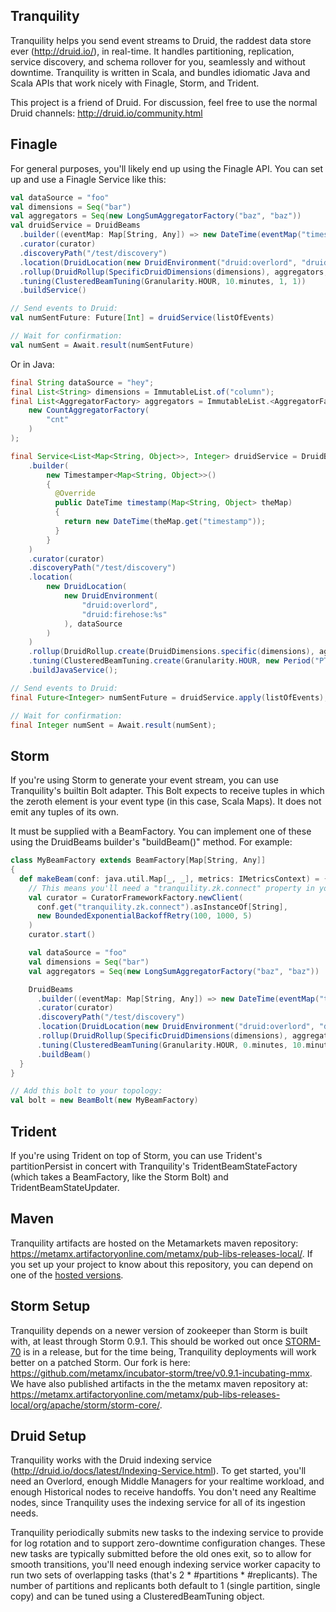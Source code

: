 ## Tranquility

Tranquility helps you send event streams to Druid, the raddest data store ever (http://druid.io/), in real-time. It
handles partitioning, replication, service discovery, and schema rollover for you, seamlessly and without downtime.
Tranquility is written in Scala, and bundles idiomatic Java and Scala APIs that work nicely with Finagle, Storm, and
Trident.

This project is a friend of Druid. For discussion, feel free to use the normal Druid channels: http://druid.io/community.html

## Finagle

For general purposes, you'll likely end up using the Finagle API. You can set up and use a Finagle Service like this:

```scala
val dataSource = "foo"
val dimensions = Seq("bar")
val aggregators = Seq(new LongSumAggregatorFactory("baz", "baz"))
val druidService = DruidBeams
  .builder((eventMap: Map[String, Any]) => new DateTime(eventMap("timestamp")))
  .curator(curator)
  .discoveryPath("/test/discovery")
  .location(DruidLocation(new DruidEnvironment("druid:overlord", "druid:firehose:%s"), dataSource))
  .rollup(DruidRollup(SpecificDruidDimensions(dimensions), aggregators, QueryGranularity.MINUTE))
  .tuning(ClusteredBeamTuning(Granularity.HOUR, 10.minutes, 1, 1))
  .buildService()

// Send events to Druid:
val numSentFuture: Future[Int] = druidService(listOfEvents)

// Wait for confirmation:
val numSent = Await.result(numSentFuture)
```

Or in Java:

```java
final String dataSource = "hey";
final List<String> dimensions = ImmutableList.of("column");
final List<AggregatorFactory> aggregators = ImmutableList.<AggregatorFactory>of(
    new CountAggregatorFactory(
        "cnt"
    )
);

final Service<List<Map<String, Object>>, Integer> druidService = DruidBeams
    .builder(
        new Timestamper<Map<String, Object>>()
        {
          @Override
          public DateTime timestamp(Map<String, Object> theMap)
          {
            return new DateTime(theMap.get("timestamp"));
          }
        }
    )
    .curator(curator)
    .discoveryPath("/test/discovery")
    .location(
        new DruidLocation(
            new DruidEnvironment(
                "druid:overlord",
                "druid:firehose:%s"
            ), dataSource
        )
    )
    .rollup(DruidRollup.create(DruidDimensions.specific(dimensions), aggregators, QueryGranularity.MINUTE))
    .tuning(ClusteredBeamTuning.create(Granularity.HOUR, new Period("PT0M"), new Period("PT10M"), 1, 1))
    .buildJavaService();

// Send events to Druid:
final Future<Integer> numSentFuture = druidService.apply(listOfEvents);

// Wait for confirmation:
final Integer numSent = Await.result(numSent);
```

## Storm

If you're using Storm to generate your event stream, you can use Tranquility's builtin Bolt adapter. This Bolt expects
to receive tuples in which the zeroth element is your event type (in this case, Scala Maps). It does not emit any
tuples of its own.

It must be supplied with a BeamFactory. You can implement one of these using the DruidBeams builder's "buildBeam()"
method. For example:

```scala
class MyBeamFactory extends BeamFactory[Map[String, Any]]
{
  def makeBeam(conf: java.util.Map[_, _], metrics: IMetricsContext) = {
    // This means you'll need a "tranquility.zk.connect" property in your Storm topology.
    val curator = CuratorFrameworkFactory.newClient(
      conf.get("tranquility.zk.connect").asInstanceOf[String],
      new BoundedExponentialBackoffRetry(100, 1000, 5)
    )
    curator.start()

    val dataSource = "foo"
    val dimensions = Seq("bar")
    val aggregators = Seq(new LongSumAggregatorFactory("baz", "baz"))

    DruidBeams
      .builder((eventMap: Map[String, Any]) => new DateTime(eventMap("timestamp")))
      .curator(curator)
      .discoveryPath("/test/discovery")
      .location(DruidLocation(new DruidEnvironment("druid:overlord", "druid:firehose:%s"), dataSource))
      .rollup(DruidRollup(SpecificDruidDimensions(dimensions), aggregators, QueryGranularity.MINUTE))
      .tuning(ClusteredBeamTuning(Granularity.HOUR, 0.minutes, 10.minutes, 1, 1))
      .buildBeam()
  }
}

// Add this bolt to your topology:
val bolt = new BeamBolt(new MyBeamFactory)
```

## Trident

If you're using Trident on top of Storm, you can use Trident's partitionPersist in concert with Tranquility's
TridentBeamStateFactory (which takes a BeamFactory, like the Storm Bolt) and TridentBeamStateUpdater.

## Maven

Tranquility artifacts are hosted on the Metamarkets maven repository: https://metamx.artifactoryonline.com/metamx/pub-libs-releases-local/.
If you set up your project to know about this repository, you can depend on one of the
[hosted versions](https://metamx.artifactoryonline.com/metamx/pub-libs-releases-local/com/metamx/tranquility/).

## Storm Setup

Tranquility depends on a newer version of zookeeper than Storm is built with, at least through Storm 0.9.1. This should
be worked out once [STORM-70](https://issues.apache.org/jira/browse/STORM-70) is in a release, but for the time being,
Tranquility deployments will work better on a patched Storm. Our fork is here: https://github.com/metamx/incubator-storm/tree/v0.9.1-incubating-mmx.
We have also published artifacts in the the metamx maven repository at: https://metamx.artifactoryonline.com/metamx/pub-libs-releases-local/org/apache/storm/storm-core/.

## Druid Setup

Tranquility works with the Druid indexing service (http://druid.io/docs/latest/Indexing-Service.html). To get started,
you'll need an Overlord, enough Middle Managers for your realtime workload, and enough Historical nodes to receive
handoffs. You don't need any Realtime nodes, since Tranquility uses the indexing service for all of its ingestion needs.

Tranquility periodically submits new tasks to the indexing service to provide for log rotation and to support
zero-downtime configuration changes. These new tasks are typically submitted before the old ones exit, so to allow for
smooth transitions, you'll need enough indexing service worker capacity to run two sets of overlapping tasks (that's
2 * #partitions * #replicants). The number of partitions and replicants both default to 1 (single partition, single
copy) and can be tuned using a ClusteredBeamTuning object.
